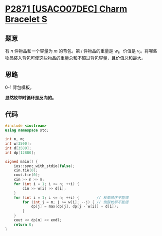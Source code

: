 # [P2871 [USACO07DEC] Charm Bracelet S](https://www.luogu.com.cn/problem/P2871)

## 题意

有 $n$ 件物品和一个容量为 $m$ 的背包。第 $i$ 件物品的重量是 $w_i$，价值是 $v_i$。将哪些物品装入背包可使这些物品的重量总和不超过背包容量，且价值总和最大。

## 思路

0-1 背包模板。

**显然枚举时循环是反向的。**

## 代码

```cpp
#include <iostream>
using namespace std;

int n, m;
int w[3500];
int d[3500];
int dp[12880];

signed main() {
    ios::sync_with_stdio(false);
    cin.tie(0);
    cout.tie(0);
    cin >> n >> m;
    for (int i = 1; i <= n; ++i) {
        cin >> w[i] >> d[i];
    }
    for (int i = 1; i <= n; ++i) {        // 枚举顺序不能错
        for (int j = m; j >= w[i]; --j) { // 倒叙枚举不能错
            dp[j] = max(dp[j], dp[j - w[i]] + d[i]);
        }
    }
    cout << dp[m] << endl;
    return 0;
}
```
